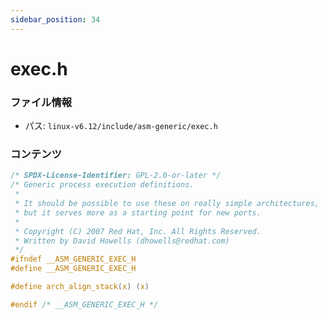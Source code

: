 ```yaml
---
sidebar_position: 34
---
```

# exec.h

### ファイル情報

- パス: `linux-v6.12/include/asm-generic/exec.h`

### コンテンツ

```h
/* SPDX-License-Identifier: GPL-2.0-or-later */
/* Generic process execution definitions.
 *
 * It should be possible to use these on really simple architectures,
 * but it serves more as a starting point for new ports.
 *
 * Copyright (C) 2007 Red Hat, Inc. All Rights Reserved.
 * Written by David Howells (dhowells@redhat.com)
 */
#ifndef __ASM_GENERIC_EXEC_H
#define __ASM_GENERIC_EXEC_H

#define arch_align_stack(x) (x)

#endif /* __ASM_GENERIC_EXEC_H */

```
